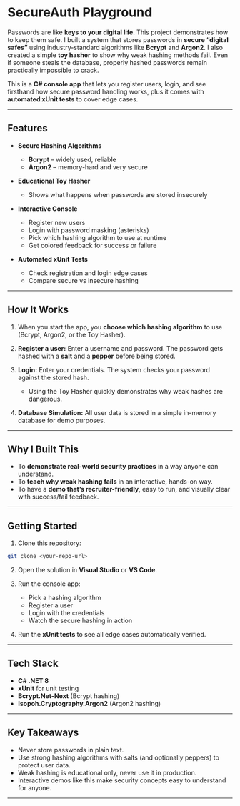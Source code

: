 # SecureAuth Playground

Passwords are like **keys to your digital life**. This project demonstrates how to keep them safe. I built a system that stores passwords in **secure “digital safes”** using industry-standard algorithms like **Bcrypt** and **Argon2**. I also created a simple **toy hasher** to show why weak hashing methods fail. Even if someone steals the database, properly hashed passwords remain practically impossible to crack.

This is a **C# console app** that lets you register users, login, and see firsthand how secure password handling works, plus it comes with **automated xUnit tests** to cover edge cases.

---

## Features

* **Secure Hashing Algorithms**

  * **Bcrypt** – widely used, reliable
  * **Argon2** – memory-hard and very secure
* **Educational Toy Hasher**

  * Shows what happens when passwords are stored insecurely
* **Interactive Console**

  * Register new users
  * Login with password masking (asterisks)
  * Pick which hashing algorithm to use at runtime
  * Get colored feedback for success or failure
* **Automated xUnit Tests**

  * Check registration and login edge cases
  * Compare secure vs insecure hashing

---

## How It Works

1. When you start the app, you **choose which hashing algorithm** to use (Bcrypt, Argon2, or the Toy Hasher).
2. **Register a user:** Enter a username and password. The password gets hashed with a **salt** and a **pepper** before being stored.
3. **Login:** Enter your credentials. The system checks your password against the stored hash.

   * Using the Toy Hasher quickly demonstrates why weak hashes are dangerous.
4. **Database Simulation:** All user data is stored in a simple in-memory database for demo purposes.

---

## Why I Built This

* To **demonstrate real-world security practices** in a way anyone can understand.
* To **teach why weak hashing fails** in an interactive, hands-on way.
* To have a **demo that’s recruiter-friendly**, easy to run, and visually clear with success/fail feedback.

---

## Getting Started

1. Clone this repository:

```bash
git clone <your-repo-url>
```

2. Open the solution in **Visual Studio** or **VS Code**.

3. Run the console app:

   * Pick a hashing algorithm
   * Register a user
   * Login with the credentials
   * Watch the secure hashing in action

4. Run the **xUnit tests** to see all edge cases automatically verified.

---

## Tech Stack

* **C# .NET 8**
* **xUnit** for unit testing
* **Bcrypt.Net-Next** (Bcrypt hashing)
* **Isopoh.Cryptography.Argon2** (Argon2 hashing)

---

## Key Takeaways

* Never store passwords in plain text.
* Use strong hashing algorithms with salts (and optionally peppers) to protect user data.
* Weak hashing is educational only, never use it in production.
* Interactive demos like this make security concepts easy to understand for anyone.

---
